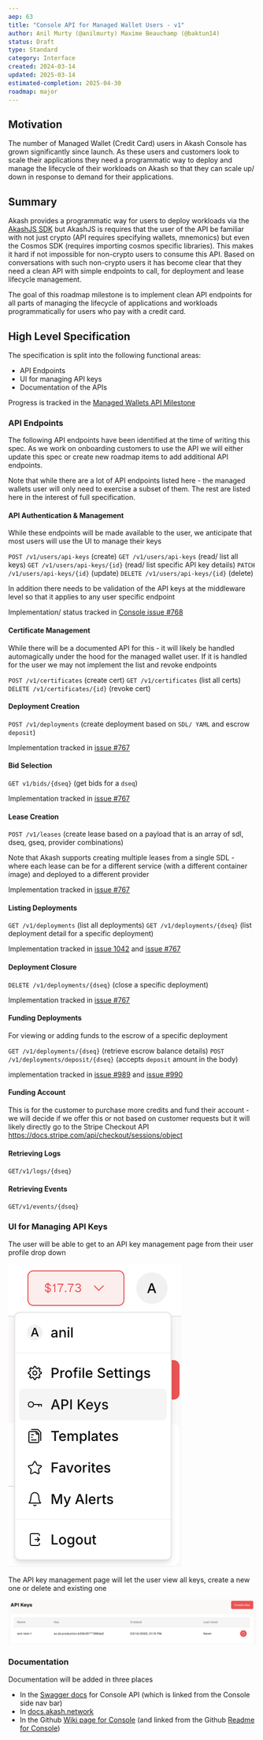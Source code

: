 ```yaml
---
aep: 63
title: "Console API for Managed Wallet Users - v1"
author: Anil Murty (@anilmurty) Maxime Beauchamp (@baktun14)
status: Draft
type: Standard
category: Interface
created: 2024-03-14
updated: 2025-03-14
estimated-completion: 2025-04-30
roadmap: major
---
```



## Motivation

The number of Managed Wallet (Credit Card) users in Akash Console has grown significantly since launch. As these users and customers look to scale their applications they need a programmatic way to deploy and manage the lifecycle of their workloads on Akash so that they can scale up/ down in response to demand for their applications.

## Summary

Akash provides a programmatic way for users to deploy workloads via the [AkashJS SDK](https://github.com/akash-network/akashjs) but AkashJS is requires that the user of the API be familiar with not just crypto (API requires specifying wallets, mnemonics) but even the Cosmos SDK (requires importing cosmos specific libraries). This makes it hard if not impossible for non-crypto users to consume this API. Based on conversations with such non-crypto users it has become clear that they need a clean API with simple endpoints to call, for deployment and lease lifecycle management.

The goal of this roadmap milestone is to implement clean API endpoints for all parts of managing the lifecycle of applications and workloads programmatically for users who pay with a credit card.

## High Level Specification

The specification is split into the following functional areas:
- API Endpoints
- UI for managing API keys
- Documentation of the APIs

Progress is tracked in the [Managed Wallets API Milestone](https://github.com/akash-network/console/milestone/10)

### API Endpoints
The following API endpoints have been identified at the time of writing this spec. As we work on onboarding customers to use the API we will either update this spec or create new roadmap items to add additional API endpoints. 

Note that while there are a lot of API endpoints listed here - the managed wallets user will only need to exercise a subset of them. The rest are listed here in the interest of full specification.

#### API Authentication & Management

While these endpoints will be made available to the user, we anticipate that most users will use the UI to manage their keys

`POST /v1/users/api-keys` (create)
`GET /v1/users/api-keys` (read/ list all keys)
`GET /v1/users/api-keys/{id}` (read/ list specific API key details)
`PATCH /v1/users/api-keys/{id}` (update)
`DELETE /v1/users/api-keys/{id}` (delete)

In addition there needs to be validation of the API keys at the middleware level so that it applies to any user specific endpoint

Implementation/ status tracked in [Console issue #768](https://github.com/akash-network/console/issues/768)

#### Certificate Management

While there will be a documented API for this - it will likely be handled automagically under the hood for the managed wallet user. If it is handled for the user we may not implement the list and revoke endpoints

`POST /v1/certificates` (create cert)
`GET /v1/certificates` (list all certs)
`DELETE /v1/certificates/{id}` (revoke cert)

#### Deployment Creation

`POST /v1/deployments` (create deployment based on `SDL/ YAML` and escrow `deposit`)

Implementation tracked in [issue #767](https://github.com/akash-network/console/issues/767)

#### Bid Selection

`GET v1/bids/{dseq}` (get bids for a `dseq`)

Implementation tracked in [issue #767](https://github.com/akash-network/console/issues/767)

#### Lease Creation

`POST /v1/leases` (create lease based on a payload that is an array of sdl, dseq, gseq, provider combinations)

Note that Akash supports creating multiple leases from a single SDL - where each lease can be for a different service (with a different container image) and deployed to a different provider

Implementation tracked in [issue #767](https://github.com/akash-network/console/issues/767)

#### Listing Deployments

`GET /v1/deployments` (list all deployments)
`GET /v1/deployments/{dseq}` (list deployment detail for a specific deployment)

Implementation tracked in [issue 1042](https://github.com/akash-network/console/issues/1042)
and [issue #767](https://github.com/akash-network/console/issues/767)

#### Deployment Closure

`DELETE /v1/deployments/{dseq}` (close a specific deployment)

Implementation tracked in [issue #767](https://github.com/akash-network/console/issues/767)

#### Funding Deployments

For viewing or adding funds to the escrow of a specific deployment

`GET /v1/deployments/{dseq}` (retrieve escrow balance details)
`POST /v1/deployments/deposit/{dseq}` (accepts `deposit` amount in the body)

implementation tracked in [issue #989](https://github.com/akash-network/console/issues/989) and [issue #990](https://github.com/akash-network/console/issues/990)

#### Funding Account

This is for the customer to purchase more credits and fund their account - we will decide if we offer this or not based on customer requests but it will likely directly go to the Stripe Checkout API https://docs.stripe.com/api/checkout/sessions/object

#### Retrieving Logs

`GET/v1/logs/{dseq}`

#### Retrieving Events

`GET/v1/events/{dseq}`

### UI for Managing API Keys

The user will be able to get to an API key management page from their user profile drop down

![api-keys dropdown menu](api-keys-menu.png)

The API key management page will let the user view all keys, create a new one or delete and existing one

![api-keys management page](api-key-management.png)

### Documentation

Documentation will be added in three places

- In the [Swagger docs](https://console-api.akash.network/v1/swagger) for Console API (which is linked from the Console side nav bar)
- In [docs.akash.network](https://akash.network/docs/)
- In the Github [Wiki page for Console](https://github.com/akash-network/console/wiki) (and linked from the Github [Readme for Console](https://github.com/akash-network/console/blob/main/README.md))
